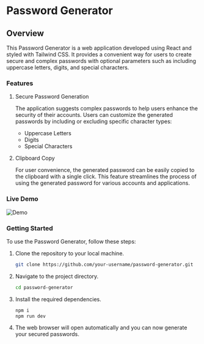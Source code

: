 # Password Generator

## Overview

This Password Generator is a web application developed using React and styled with Tailwind CSS. It provides a convenient way for users to create secure and complex passwords with optional parameters such as including uppercase letters, digits, and special characters.

### Features

1. Secure Password Generation

    The application suggests complex passwords to help users enhance the security of their accounts. Users can customize the generated passwords by including or excluding specific character types:

    - Uppercase Letters
    - Digits
    - Special Characters

2. Clipboard Copy

    For user convenience, the generated password can be easily copied to the clipboard with a single click. This feature streamlines the process of using the generated password for various accounts and applications.

### Live Demo

![Demo]('https://github.com/ObsidianFury001/Password-Generator/blob/master/Live_demo.gif')

### Getting Started

To use the Password Generator, follow these steps:

1. Clone the repository to your local machine.

    ```bash
    git clone https://github.com/your-username/password-generator.git
    ```

2. Navigate to the project directory.

    ```bash
    cd password-generator
    ```

3. Install the required dependencies.

    ```bash
    npm i
    npm run dev
    ```

4. The web browser will open automatically and you can now generate your secured passwords.

